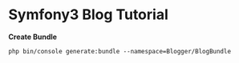 Symfony3 Blog Tutorial
=======================

**Create Bundle**
```
php bin/console generate:bundle --namespace=Blogger/BlogBundle
```
